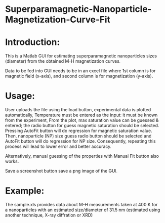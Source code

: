 # Superparamagnetic-Nanoparticle-Magnetization-Curve-Fit #

# Introduction:
This is a Matlab GUI for estimating superparamagnetic nanoparticles sizes (diameter) from the obtained M-H magnetization curves.

Data to be fed into GUI needs to be in an excel file where 1st column is for magnetic field (x-axis), and second column is for magnetization (y-axis).

# Usage:
User uploads the file using the load button, experimental data is plotted automatically,
Temperature must be entered as the input: it must be known from the experiment,
From the plot, max saturation value can be guessed & entered; the radio button for guess magnetic saturation should be selected. 
Pressing AutoFit button will do regression for magnetic saturation value.
Then, nanoparticle (NP) size guess radio button should be selected and AutoFit button will do regression for NP size.
Consequently, repeating this process will lead to lower error and better accuracy.

Alternatively, manual guessing of the properties with Manual Fit button also works.

Save a screenshot button save a png image of the GUI.

# Example:
The sample.xls provides data about M-H measurements taken at 400 K for a nanoparticles with an estimated size/diameter of 31.5 nm (estimated using another technique, X-ray diffration or XRD)


